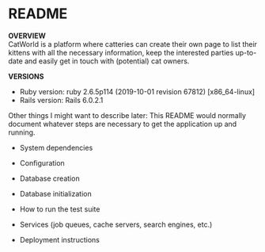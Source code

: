 # README

**OVERVIEW**
<br>
CatWorld is a platform where catteries can create their own page to list their kittens with all the necessary information, keep the interested parties up-to-date and easily get in touch with (potential) cat owners. 

**VERSIONS**
* Ruby version: ruby 2.6.5p114 (2019-10-01 revision 67812) [x86_64-linux]
* Rails version: Rails 6.0.2.1

Other things I might want to describe later:
This README would normally document whatever steps are necessary to get the
application up and running.

* System dependencies

* Configuration

* Database creation

* Database initialization

* How to run the test suite

* Services (job queues, cache servers, search engines, etc.)

* Deployment instructions